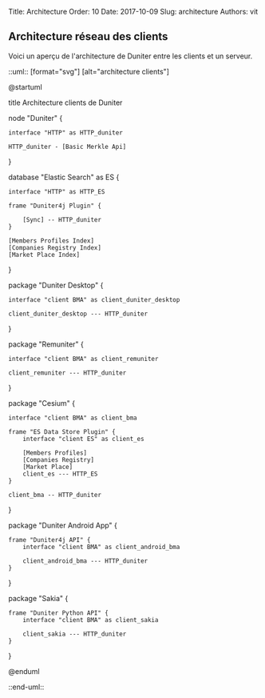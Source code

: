 Title: Architecture
Order: 10
Date: 2017-10-09
Slug: architecture
Authors: vit

## Architecture réseau des clients

Voici un aperçu de l'architecture de Duniter entre les clients et un serveur.

::uml:: [format="svg"] [alt="architecture clients"]

@startuml

title Architecture clients de Duniter

node "Duniter" {

    interface "HTTP" as HTTP_duniter

    HTTP_duniter - [Basic Merkle Api]
}

database "Elastic Search" as ES {

    interface "HTTP" as HTTP_ES

    frame "Duniter4j Plugin" {

        [Sync] -- HTTP_duniter
    }

    [Members Profiles Index]
    [Companies Registry Index]
    [Market Place Index]
}

package "Duniter Desktop" {

    interface "client BMA" as client_duniter_desktop

    client_duniter_desktop --- HTTP_duniter
}

package "Remuniter" {

    interface "client BMA" as client_remuniter

    client_remuniter --- HTTP_duniter
}


package "Cesium" {

    interface "client BMA" as client_bma

    frame "ES Data Store Plugin" {
        interface "client ES" as client_es

        [Members Profiles]
        [Companies Registry]
        [Market Place]
        client_es --- HTTP_ES
    }

    client_bma -- HTTP_duniter

}

package "Duniter Android App" {

    frame "Duniter4j API" {
        interface "client BMA" as client_android_bma

        client_android_bma --- HTTP_duniter
    }
}

package "Sakia" {

    frame "Duniter Python API" {
        interface "client BMA" as client_sakia

        client_sakia --- HTTP_duniter
    }
}

@enduml

::end-uml::
